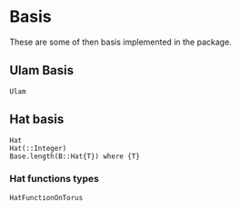 # Basis

These are some of then basis implemented in the package.

## Ulam Basis
```@docs
Ulam
```

## Hat basis
```@docs
Hat
Hat(::Integer)
Base.length(B::Hat{T}) where {T}
```
### Hat functions types
```@docs
HatFunctionOnTorus
```
